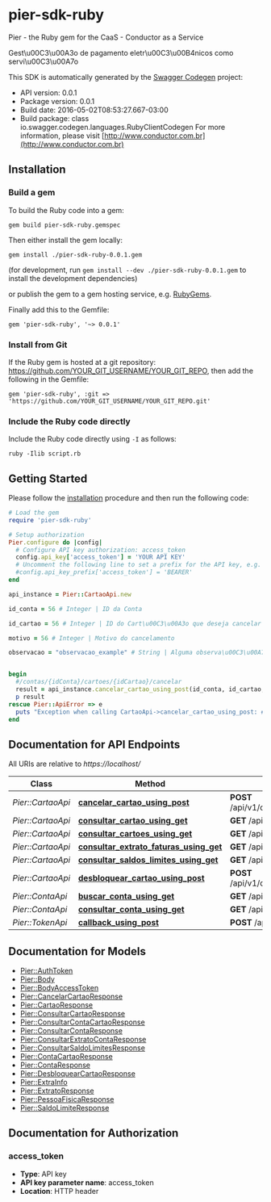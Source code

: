 # pier-sdk-ruby

Pier - the Ruby gem for the CaaS - Conductor as a Service

Gest\u00C3\u00A3o de pagamento eletr\u00C3\u00B4nicos como servi\u00C3\u00A7o

This SDK is automatically generated by the [Swagger Codegen](https://github.com/swagger-api/swagger-codegen) project:

- API version: 0.0.1
- Package version: 0.0.1
- Build date: 2016-05-02T08:53:27.667-03:00
- Build package: class io.swagger.codegen.languages.RubyClientCodegen
For more information, please visit [http://www.conductor.com.br](http://www.conductor.com.br)

## Installation

### Build a gem

To build the Ruby code into a gem:

```shell
gem build pier-sdk-ruby.gemspec
```

Then either install the gem locally:

```shell
gem install ./pier-sdk-ruby-0.0.1.gem
```
(for development, run `gem install --dev ./pier-sdk-ruby-0.0.1.gem` to install the development dependencies)

or publish the gem to a gem hosting service, e.g. [RubyGems](https://rubygems.org/).

Finally add this to the Gemfile:

    gem 'pier-sdk-ruby', '~> 0.0.1'

### Install from Git

If the Ruby gem is hosted at a git repository: https://github.com/YOUR_GIT_USERNAME/YOUR_GIT_REPO, then add the following in the Gemfile:

    gem 'pier-sdk-ruby', :git => 'https://github.com/YOUR_GIT_USERNAME/YOUR_GIT_REPO.git'

### Include the Ruby code directly

Include the Ruby code directly using `-I` as follows:

```shell
ruby -Ilib script.rb
```

## Getting Started

Please follow the [installation](#installation) procedure and then run the following code:
```ruby
# Load the gem
require 'pier-sdk-ruby'

# Setup authorization
Pier.configure do |config|
  # Configure API key authorization: access_token
  config.api_key['access_token'] = 'YOUR API KEY'
  # Uncomment the following line to set a prefix for the API key, e.g. 'BEARER' (defaults to nil)
  #config.api_key_prefix['access_token'] = 'BEARER'
end

api_instance = Pier::CartaoApi.new

id_conta = 56 # Integer | ID da Conta

id_cartao = 56 # Integer | ID do Cart\u00C3\u00A3o que deseja cancelar

motivo = 56 # Integer | Motivo do cancelamento

observacao = "observacao_example" # String | Alguma observa\u00C3\u00A7\u00C3\u00A3o para o cancelamento


begin
  #/contas/{idConta}/cartoes/{idCartao}/cancelar
  result = api_instance.cancelar_cartao_using_post(id_conta, id_cartao, motivo, observacao)
  p result
rescue Pier::ApiError => e
  puts "Exception when calling CartaoApi->cancelar_cartao_using_post: #{e}"
end

```

## Documentation for API Endpoints

All URIs are relative to *https://localhost/*

Class | Method | HTTP request | Description
------------ | ------------- | ------------- | -------------
*Pier::CartaoApi* | [**cancelar_cartao_using_post**](docs/CartaoApi.md#cancelar_cartao_using_post) | **POST** /api/v1/contas/{idConta}/cartoes/{idCartao}/cancelar | /contas/{idConta}/cartoes/{idCartao}/cancelar
*Pier::CartaoApi* | [**consultar_cartao_using_get**](docs/CartaoApi.md#consultar_cartao_using_get) | **GET** /api/v1/contas/{idConta}/cartoes/{idCartao} | /contas/{idConta}/cartoes/{idCartao}
*Pier::CartaoApi* | [**consultar_cartoes_using_get**](docs/CartaoApi.md#consultar_cartoes_using_get) | **GET** /api/v1/contas/{idConta}/cartoes | /contas/{idConta}/cartoes
*Pier::CartaoApi* | [**consultar_extrato_faturas_using_get**](docs/CartaoApi.md#consultar_extrato_faturas_using_get) | **GET** /api/v1/contas/{idConta}/cartoes/{idCartao}/faturas | /contas/{idConta}/cartoes/{idCartao}/faturas
*Pier::CartaoApi* | [**consultar_saldos_limites_using_get**](docs/CartaoApi.md#consultar_saldos_limites_using_get) | **GET** /api/v1/contas/{idConta}/cartoes/{idCartao}/limites | /contas/{idConta}/cartoes/{idCartao}/limites
*Pier::CartaoApi* | [**desbloquear_cartao_using_post**](docs/CartaoApi.md#desbloquear_cartao_using_post) | **POST** /api/v1/contas/{idConta}/cartoes/{idCartao}/desbloquear | /contas/{idConta}/cartoes/{idCartao}/desbloquear
*Pier::ContaApi* | [**buscar_conta_using_get**](docs/ContaApi.md#buscar_conta_using_get) | **GET** /api/v1/contas/buscar | /contas/buscar
*Pier::ContaApi* | [**consultar_conta_using_get**](docs/ContaApi.md#consultar_conta_using_get) | **GET** /api/v1/contas/{idConta} | /contas/{idConta}
*Pier::TokenApi* | [**callback_using_post**](docs/TokenApi.md#callback_using_post) | **POST** /api/v1/tokens/callback | /tokens/callback


## Documentation for Models

 - [Pier::AuthToken](docs/AuthToken.md)
 - [Pier::Body](docs/Body.md)
 - [Pier::BodyAccessToken](docs/BodyAccessToken.md)
 - [Pier::CancelarCartaoResponse](docs/CancelarCartaoResponse.md)
 - [Pier::CartaoResponse](docs/CartaoResponse.md)
 - [Pier::ConsultarCartaoResponse](docs/ConsultarCartaoResponse.md)
 - [Pier::ConsultarContaCartaoResponse](docs/ConsultarContaCartaoResponse.md)
 - [Pier::ConsultarContaResponse](docs/ConsultarContaResponse.md)
 - [Pier::ConsultarExtratoContaResponse](docs/ConsultarExtratoContaResponse.md)
 - [Pier::ConsultarSaldoLimitesResponse](docs/ConsultarSaldoLimitesResponse.md)
 - [Pier::ContaCartaoResponse](docs/ContaCartaoResponse.md)
 - [Pier::ContaResponse](docs/ContaResponse.md)
 - [Pier::DesbloquearCartaoResponse](docs/DesbloquearCartaoResponse.md)
 - [Pier::ExtraInfo](docs/ExtraInfo.md)
 - [Pier::ExtratoResponse](docs/ExtratoResponse.md)
 - [Pier::PessoaFisicaResponse](docs/PessoaFisicaResponse.md)
 - [Pier::SaldoLimiteResponse](docs/SaldoLimiteResponse.md)


## Documentation for Authorization


### access_token

- **Type**: API key
- **API key parameter name**: access_token
- **Location**: HTTP header

